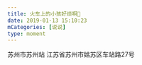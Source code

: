 ```yaml
---
title: 火车上的小孩好烦啊🤬
date: 2019-01-13 15:10:23
mCategories: [说说]
type: moment
---
```


<div id="pics-20190113151023"></div>

<script src="/lib/moment/pics.js"></script>
<script>
var data = [
    {"link": "2019-01-13_000000.jpeg", "type": "shuoshuo"}
];
picsRender(data, "pics-20190113151023");
</script>

苏州市苏州站
江苏省苏州市姑苏区车站路27号
